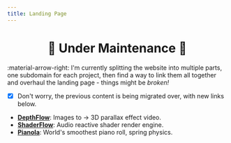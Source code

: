 ```yaml
---
title: Landing Page
---
```


<div id="tsparticles"></div>

<div align="center">
  <h1>🚧 Under Maintenance 🚧</h1>
</div>

:material-arrow-right: I'm currently splitting the website into multiple parts, one subdomain for each project, then find a way to link them all together and overhaul the landing page - things might be _broken!_

- [x] Don't worry, the previous content is being migrated over, with new links below.

- [**DepthFlow**](https://depth.brokensrc.dev/): Images to → 3D parallax effect video.
- [**ShaderFlow**](https://shaders.brokensrc.dev): Audio reactive shader render engine.
- [**Pianola**](https://pianola.brokensrc.dev): World's smoothest piano roll, spring physics.
